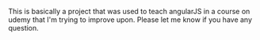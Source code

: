 This is basically a project that was used to teach angularJS in a course on udemy that I'm trying to improve upon. Please let me know if you have any question.
